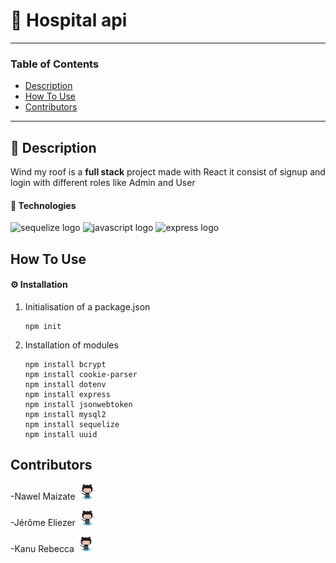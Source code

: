 # 🚀 Hospital api

---

### Table of Contents

- [Description](#description)
- [How To Use](#how-to-use)
- [Contributors](#contributors)

---

## 📖 Description

Wind my roof is a **full stack** project made with React it consist of signup and login with different roles like Admin and User

#### 🔬 Technologies

<div>
    <img src="https://img.shields.io/badge/Sequelize-52B0E7?style=for-the-badge&logo=Sequelize&logoColor=white" alt="sequelize logo">
    <img src="https://img.shields.io/badge/JavaScript-323330?style=for-the-badge&logo=javascript&logoColor=F7DF1E" alt="javascript logo"/>
    <img src="https://img.shields.io/badge/Express.js-000000?style=for-the-badge&logo=express&logoColor=white" alt="express logo"/>
  
</div>

## How To Use

#### ⚙️ Installation

1.  Initialisation of a package.json

        npm init

2.  Installation of modules

        npm install bcrypt
        npm install cookie-parser
        npm install dotenv
        npm install express
        npm install jsonwebtoken
        npm install mysql2
        npm install sequelize
        npm install uuid

## Contributors

-<spam>Nawel Maizate</spam> [<img alt="githb link" width="30px" src="./img/Octocat.jpg"/>][nawal] 

-<spam>Jérôme Eliezer</spam> [<img alt="githb link" width="30px" src="./img/Octocat.jpg"/>][jérôme] 

-<spam>Kanu Rebecca</spam> [<img alt="githb link" width="30px" src="./img/Octocat.jpg"/>][rebecca]

<br />
<br />

[nawal]: https://github.com/nawalpro
[jérôme]: https://github.com/jeromeEliezer
[rebecca]: https://github.com/RebeccaRamalho
